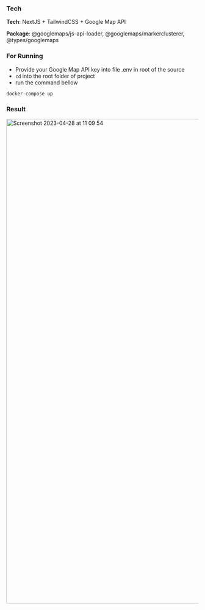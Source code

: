 ### Tech

**Tech**: NextJS + TailwindCSS + Google Map API

**Package**: @googlemaps/js-api-loader, @googlemaps/markerclusterer, @types/googlemaps

### For Running
- Provide your Google Map API key into file .env in root of the source
- `cd` into the root folder of project
- run the command bellow

```
docker-compose up
```

### Result

<img width="1267" alt="Screenshot 2023-04-28 at 11 09 54" src="https://user-images.githubusercontent.com/76934994/235052806-910d85c8-33ed-4c51-94d2-c2d53849d0c3.png">
